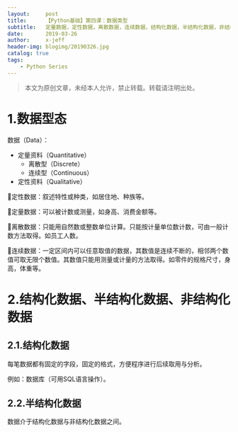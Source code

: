 ```yaml
---
layout:     post
title:      【Python基础】第四课：数据类型
subtitle:   定量数据，定性数据，离散数据，连续数据，结构化数据，半结构化数据，非结构化数据
date:       2019-03-26
author:     x-jeff
header-img: blogimg/20190326.jpg
catalog: true
tags:
    - Python Series
---
```

>本文为原创文章，未经本人允许，禁止转载。转载请注明出处。

# 1.数据型态

数据（Data）：

* 定量资料（Quantitative）
	* 离散型（Discrete）
	* 连续型（Continuous）
* 定性资料（Qualitative） 

🚩定性数据：叙述特性或种类，如居住地、种族等。

🚩定量数据：可以被计数或测量，如身高、消费金额等。

🚩离散数据：只能用自然数或整数单位计算。只能按计量单位数计数，可由一般计数方法取得。如员工人数。

🚩连续数据：一定区间内可以任意取值的数据，其数值是连续不断的，相邻两个数值可取无限个数值。其数值只能用测量或计量的方法取得。如零件的规格尺寸，身高，体重等。

# 2.结构化数据、半结构化数据、非结构化数据

## 2.1.结构化数据

每笔数据都有固定的字段，固定的格式，方便程序进行后续取用与分析。

例如：数据库（可用SQL语言操作）。

## 2.2.半结构化数据

数据介于结构化数据与非结构化数据之间。